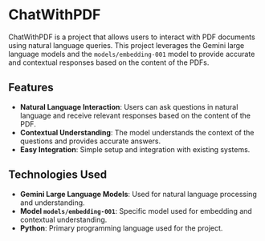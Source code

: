 
# ChatWithPDF

ChatWithPDF is a project that allows users to interact with PDF documents using natural language queries. This project leverages the Gemini large language models and the `models/embedding-001` model to provide accurate and contextual responses based on the content of the PDFs.



## Features

- **Natural Language Interaction**: Users can ask questions in natural language and receive relevant responses based on the content of the PDF.
- **Contextual Understanding**: The model understands the context of the questions and provides accurate answers.
- **Easy Integration**: Simple setup and integration with existing systems.

## Technologies Used

- **Gemini Large Language Models**: Used for natural language processing and understanding.
- **Model `models/embedding-001`**: Specific model used for embedding and contextual understanding.
- **Python**: Primary programming language used for the project.



